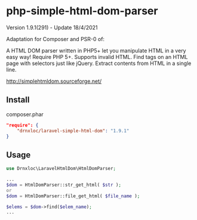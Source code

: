 php-simple-html-dom-parser
==========================

Version 1.9.1(291) - Update 18/4/2021

Adaptation for Composer and PSR-0 of:

A HTML DOM parser written in PHP5+ let you manipulate HTML in a very easy way!
Require PHP 5+.
Supports invalid HTML.
Find tags on an HTML page with selectors just like jQuery.
Extract contents from HTML in a single line.

http://simplehtmldom.sourceforge.net/


Install
-------

 composer.phar
```json
"require": {
    "drnxloc/laravel-simple-html-dom": "1.9.1"
}
```

Usage
-----

```php
use Drnxloc\LaravelHtmlDom\HtmlDomParser;

...
$dom = HtmlDomParser::str_get_html( $str );
or 
$dom = HtmlDomParser::file_get_html( $file_name );

$elems = $dom->find($elem_name);
...

```
